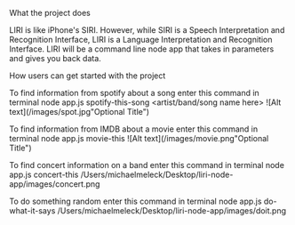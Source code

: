 What the project does

LIRI is like iPhone's SIRI. However, while SIRI is a Speech Interpretation and Recognition Interface, LIRI is a Language Interpretation and Recognition Interface. LIRI will be a command line node app that takes in parameters and gives you back data.



How users can get started with the project

To find information from spotify about a song enter this command in terminal 
node app.js spotify-this-song <artist/band/song name here>
![Alt text](/images/spot.jpg"Optional Title")

To find information from IMDB about a movie enter this command in terminal 
node app.js movie-this <movie name here>
![Alt text](/images/movie.png"Optional Title")

To find concert information on a band enter this command in terminal 
node app.js concert-this <band name here>
/Users/michaelmeleck/Desktop/liri-node-app/images/concert.png


To do something random enter this command in terminal 
node app.js do-what-it-says
/Users/michaelmeleck/Desktop/liri-node-app/images/doit.png


